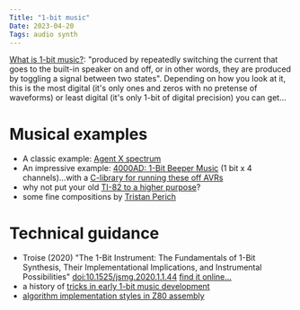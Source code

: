```yaml
---
Title: "1-bit music"
Date: 2023-04-20
Tags: audio synth 
---
```


[What is 1-bit music?](https://www.ludomusicology.org/2018/12/09/what-is-1-bit-music/): "produced by repeatedly switching the current that goes to the built-in speaker on and off, or in other words, they are produced by toggling a signal between two states".  Depending on how you look at it, this is the most digital (it's only ones and zeros with no pretense of waveforms) or least digital (it's only 1-bit of digital precision) you can get...

# Musical examples

* A classic example: [Agent X spectrum](https://www.youtube.com/watch?v=JOZ8rbmlWrk)
* An impressive example: [4000AD: 1-Bit Beeper Music](https://www.youtube.com/watch?v=vyv-fcJSEWs) (1 bit x 4 channels)...with a [C-library for running these off AVRs](https://github.com/protodomemusic/mmml)
* why not put your old [TI-82 to a higher purpose](https://www.youtube.com/watch?v=I6G0CnBSWVk)?
* some fine compositions by [Tristan Perich](https://www.youtube.com/channel/UCWgHCjxT9HkyVjNjitbijLA)

# Technical guidance

* Troise (2020) "The 1-Bit Instrument: The Fundamentals of 1-Bit Synthesis, Their Implementational Implications, and Instrumental Possibilities" [doi:10.1525/jsmg.2020.1.1.44](https://doi.org/10.1525/jsmg.2020.1.1.44) [find it online...](https://gwern.net/doc/cs/hardware/2020-troise.pdf)
* a history of [tricks in early 1-bit music development](https://www.gamejournal.it/the-sound-of-1-bit-technical-constraint-as-a-driver-for-musical-creativity-on-the-48k-sinclair-zx-spectrum/)
* [algorithm implementation styles in Z80 assembly](http://randomflux.info/1bit/viewtopic.php?id=21)

